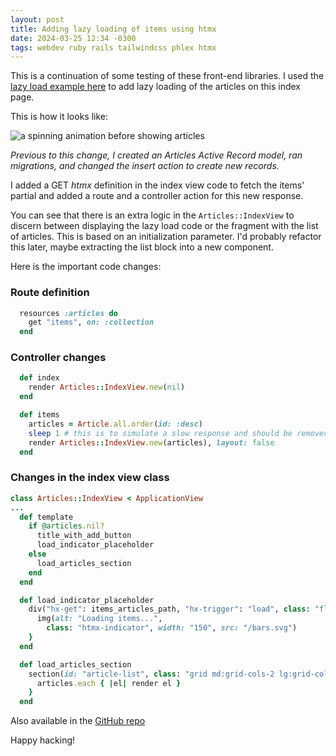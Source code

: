 ```yaml
---
layout: post
title: Adding lazy loading of items using htmx
date: 2024-03-25 12:34 -0300
tags: webdev ruby rails tailwindcss phlex htmx
---
```


This is a continuation of some testing of these front-end libraries.
I used the [lazy load example here](https://htmx.org/examples/lazy-load/) to add lazy loading of the articles on this index page.

This is how it looks like:

![a spinning animation before showing articles](https://dev-to-uploads.s3.amazonaws.com/uploads/articles/30qtx2vfu0sgqa59texu.gif)

_Previous to this change, I created an Articles Active Record model, ran migrations, and changed the insert action to create new records._

I added a GET _htmx_ definition in the index view code to fetch the items' partial and added a route and a controller action for this new response.

You can see that there is an extra logic in the `Articles::IndexView` to discern between displaying the lazy load code or the fragment with the list of articles. This is based on an initialization parameter. I'd probably refactor this later, maybe extracting the list block into a new component.

Here is the important code changes:

### Route definition

```ruby
  resources :articles do
    get "items", on: :collection
  end
```

### Controller changes

```ruby
  def index
    render Articles::IndexView.new(nil)
  end

  def items
    articles = Article.all.order(id: :desc)
    sleep 1 # this is to simulate a slow response and should be removed in a real scenario
    render Articles::IndexView.new(articles), layout: false
  end
```

### Changes in the index view class

```ruby
class Articles::IndexView < ApplicationView
...
  def template
    if @articles.nil?
      title_with_add_button
      load_indicator_placeholder
    else
      load_articles_section
    end
  end

  def load_indicator_placeholder
    div("hx-get": items_articles_path, "hx-trigger": "load", class: "flex justify-center") {
      img(alt: "Loading items...",
        class: "htmx-indicator", width: "150", src: "/bars.svg")
    }
  end

  def load_articles_section
    section(id: "article-list", class: "grid md:grid-cols-2 lg:grid-cols-3 xl:grid-cols-4 gap-4") {
      articles.each { |el| render el }
    }
  end
```

Also available in the [GitHub repo](https://github.com/megatux/rails_sample_bun_tailwind_phlex_htmx)

Happy hacking!
